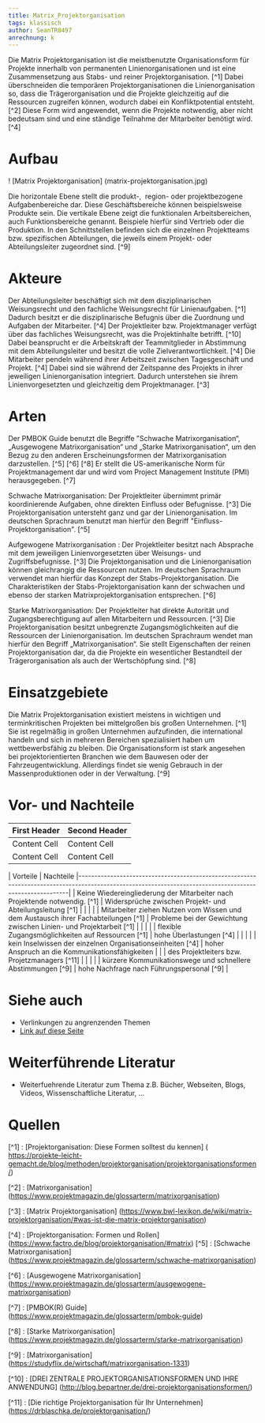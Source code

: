 ```yaml
---
title: Matrix_Projektorganisation
tags: klassisch
author: SeanTR0497
anrechnung: k
---
```


Die Matrix Projektorganisation ist die meistbenutzte Organisationsform für Projekte innerhalb von permanenten Linienorganisationen und ist eine Zusammensetzung aus Stabs- und reiner Projektorganisation. [^1] Dabei überschneiden die temporären Projektorganisationen die Linienorganisation so, dass die Trägerorganisation und die Projekte gleichzeitig auf die Ressourcen zugreifen können, wodurch dabei ein Konfliktpotential entsteht. [^2] Diese Form wird angewendet, wenn die Projekte notwendig, aber nicht bedeutsam sind und eine ständige Teilnahme der Mitarbeiter benötigt wird. [^4]

# Aufbau

! [Matrix Projektorganisation] (matrix-projektorganisation.jpg)


Die horizontale Ebene stellt die produkt-,  region- oder projektbezogene Aufgabenbereiche dar. Diese Geschäftsbereiche können beispielsweise Produkte sein.
Die vertikale Ebene zeigt die funktionalen Arbeitsbereichen, auch Funktionsbereiche genannt. Beispiele hierfür sind Vertrieb oder die Produktion.
In den Schnittstellen befinden sich die einzelnen Projektteams bzw. spezifischen Abteilungen, die jeweils einem Projekt- oder Abteilungsleiter zugeordnet sind. [^9]

# Akteure

Der Abteilungsleiter beschäftigt sich mit dem disziplinarischen Weisungsrecht und den fachliche Weisungsrecht für Linienaufgaben. [^1] Dadurch besitzt er die disziplinarische Befugnis über die Zuordnung und Aufgaben der Mitarbeiter. [^4]
Der Projektleiter bzw. Projektmanager verfügt über das fachliches Weisungsrecht, was die Projektinhalte betrifft. [^10] Dabei beansprucht er die Arbeitskraft der Teammitglieder in Abstimmung mit dem Abteilungsleiter und besitzt die volle Zielverantwortlichkeit. [^4]
Die Mitarbeiter pendeln während ihrer Arbeitszeit zwischen Tagesgeschäft und Projekt. [^4] Dabei sind sie während der Zeitspanne des Projekts in ihrer jeweiligen Linienorganisation integriert. Dadurch unterstehen sie ihrem Linienvorgesetzten und gleichzeitig dem Projektmanager. [^3]

# Arten

Der PMBOK Guide benutzt dIe Begriffe "Schwache Matrixorganisation“, „Ausgewogene Matrixorganisation“ und  „Starke Matrixorganisation“, um den Bezug zu den anderen Erscheinungsformen der Matrixorganisation darzustellen. [^5] [^6] [^8]
Er stellt die US-amerikanische Norm für Projektmanagement dar und wird vom Project Management Institute (PMI) herausgegeben. [^7]

Schwache Matrixorganisation:
Der Projektleiter übernimmt primär koordinierende Aufgaben, ohne direkten Einfluss oder Befugnisse. [^3]  Die Projektorganisation untersteht ganz und gar der Linienorganisation. 
Im deutschen Sprachraum benutzt man hierfür den Begriff "Einfluss-Projektorganisation". [^5]

Aufgewogene Matrixorganisation :
Der Projektleiter besitzt nach Absprache mit dem jeweiligen Linienvorgesetzten über Weisungs- und Zugriffsbefugnisse. [^3]  Die Projektorganisation und die Linienorganisation können gleichrangig die Ressourcen nutzen. Im  deutschen Sprachraum verwendet man hierfür das Konzept der Stabs-Projektorganisation. Die Charakteristiken der Stabs-Projektorganisation kann der schwachen und ebenso der starken Matrixprojektorganisation entsprechen. [^6]

Starke Matrixorganisation:
Der Projektleiter hat direkte Autorität und Zugangsberechtigung auf allen Mitarbeitern und Ressourcen. [^3]  Die Projektorganisation besitzt unbegrenzte Zugangsmöglichkeiten auf die Ressourcen der Linienorganisation. Im deutschen Sprachraum wendet man hierfür den Begriff „Matrixorganisation“. Sie stellt Eigenschaften der reinen Projektorganisation dar, da die Projekte ein wesentlicher Bestandteil der Trägerorganisation als auch der Wertschöpfung sind. [^8]

# Einsatzgebiete 

Die Matrix Projektorganisation existiert meistens in wichtigen und terminkritischen Projekten bei mittelgroßen bis großen Unternehmen. [^1] Sie ist regelmäßig in großen Unternehmen aufzufinden, die international handeln und sich in mehreren Bereichen spezialisiert haben um wettbewerbsfähig zu bleiben. Die Organisationsform ist stark angesehen bei projektorientierten Branchen wie dem Bauwesen oder der Fahrzeugentwicklung. Allerdings findet sie wenig Gebrauch in der Massenproduktionen oder in der Verwaltung. [^9]


# Vor- und Nachteile 


| First Header  | Second Header |
| ------------- | ------------- |
| Content Cell  | Content Cell  |
| Content Cell  | Content Cell  |

| Vorteile                                                                          | Nachteile
|---------------------------------------------------------------------------------------------------------------------------------------------------------|
| Keine Wiedereingliederung der Mitarbeiter nach Projektende notwendig. [^1]        | Widersprüche zwischen Projekt- und Abteilungsleitung [^1]           |
|                                                                                   |                                                                     |
| Mitarbeiter ziehen Nutzen vom Wissen und dem Austausch ihrer Fachabteilungen [^1] | Probleme bei der Gewichtung zwischen Linien- und Projektarbeit [^1] |
|                                                                                   |                                                                     |
| flexible Zugangsmöglichkeiten auf Ressourcen [^1]                                 | hohe Überlastungen [^4]                                             |
|                                                                                   |                                                                     |
| kein Inselwissen der einzelnen Organisationseinheiten [^4]                        | hoher Anspruch an die Kommunikationsfähigkeiten                     |
|                                                                                   | des Projektleiters bzw. Projetzmanagers [^11]                       |
|                                                                                   |                                                                     |
| kürzere Kommunikationswege und  schnellere Abstimmungen [^9]                      | hohe Nachfrage nach Führungspersonal [^9]                           |




# Siehe auch

* Verlinkungen zu angrenzenden Themen
* [Link auf diese Seite](Matrix_Projektorganisation.md)

# Weiterführende Literatur

* Weiterfuehrende Literatur zum Thema z.B. Bücher, Webseiten, Blogs, Videos, Wissenschaftliche Literatur, ...

# Quellen

[^1] : [Projektorganisation: Diese Formen solltest du kennen] ( https://projekte-leicht-gemacht.de/blog/methoden/projektorganisation/projektorganisationsformen/)

[^2] : [Matrixorganisation] (https://www.projektmagazin.de/glossarterm/matrixorganisation)

[^3] : [Matrix Projektorganisation] (https://www.bwl-lexikon.de/wiki/matrix-projektorganisation/#was-ist-die-matrix-projektorganisation)

[^4] : [Projektorganisation: Formen und Rollen] (https://www.factro.de/blog/projektorganisation/#matrix)
[^5] : [Schwache Matrixorganisation] (https://www.projektmagazin.de/glossarterm/schwache-matrixorganisation)

[^6] : [Ausgewogene Matrixorganisation] (https://www.projektmagazin.de/glossarterm/ausgewogene-matrixorganisation)

[^7] : [PMBOK(R) Guide] (https://www.projektmagazin.de/glossarterm/pmbok-guide)

[^8] : [Starke Matrixorganisation] (https://www.projektmagazin.de/glossarterm/starke-matrixorganisation) 

[^9] : [Matrixorganisation] (https://studyflix.de/wirtschaft/matrixorganisation-1331) 

[^10] : [DREI ZENTRALE PROJEKTORGANISATIONSFORMEN UND IHRE ANWENDUNG] (http://blog.bepartner.de/drei-projektorganisationsformen/)

[^11] : [Die richtige Projektorganisation für Ihr Unternehmen] (https://drblaschka.de/projektorganisation/) 



